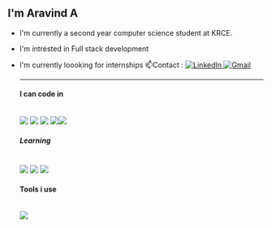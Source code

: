 ## I'm Aravind A
- I'm currently a second year computer science student at KRCE.
- I'm intrested in Full stack development
- I'm currently loooking for internships
📫Contact :
  <a href="https://www.linkedin.com/in/aravind-a-46647b274/">
     <img src="https://img.shields.io/badge/LinkedIn-0077B5?style=for-the-badge&logo=linkedin&logoColor=white" alt="LinkedIn">
   </a>
   <a href="mailto:aravindanandhan2005@gmail.com">
     <img src="https://img.shields.io/badge/Gmail-D14836?style=for-the-badge&logo=gmail&logoColor=white" alt="Gmail">
   </a>

   ---
  #### I can code in
  <br />  <img src="https://img.icons8.com/?size=100&id=13441&format=png&color=000000"> <img src="https://img.icons8.com/?size=100&id=13679&format=png&color=000000"> <img src="https://img.icons8.com/?size=100&id=20909&format=png&color=000000"> <img src="https://img.icons8.com/?size=100&id=21278&format=png&color=000000"><img src="https://img.icons8.com/?size=100&id=108784&format=png&color=000000">
  #####  Learning 
  <br /> <img src="https://img.icons8.com/?size=100&id=123603&format=png&color=000000">   <img src="https://img.icons8.com/?size=100&id=54087&format=png&color=000000">   <img src="https://img.icons8.com/?size=100&id=9Gfx4Dfxl0JK&format=png&color=000000">
  #### Tools i use
  <br /> <img src="https://img.icons8.com/?size=100&id=9OGIyU8hrxW5&format=png&color=000000">
  
